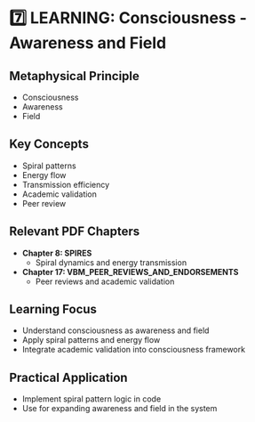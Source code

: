 # 7️⃣ LEARNING: Consciousness - Awareness and Field

## Metaphysical Principle
- Consciousness
- Awareness
- Field

## Key Concepts
- Spiral patterns
- Energy flow
- Transmission efficiency
- Academic validation
- Peer review

## Relevant PDF Chapters
- **Chapter 8: SPIRES**
  - Spiral dynamics and energy transmission
- **Chapter 17: VBM_PEER_REVIEWS_AND_ENDORSEMENTS**
  - Peer reviews and academic validation

## Learning Focus
- Understand consciousness as awareness and field
- Apply spiral patterns and energy flow
- Integrate academic validation into consciousness framework

## Practical Application
- Implement spiral pattern logic in code
- Use for expanding awareness and field in the system 